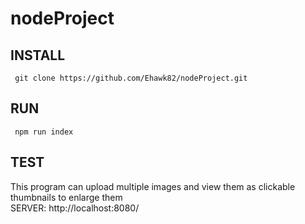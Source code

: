# nodeProject

<h2>INSTALL</h2>
<code> git clone https://github.com/Ehawk82/nodeProject.git </code>

<h2>RUN</h2>
<code> npm run index </code>

<h2>TEST</h2>
<caption>
	This program can upload multiple images and view them as clickable thumbnails to enlarge them
</caption>
<br />
<caption>
	SERVER: http://localhost:8080/
</caption>
